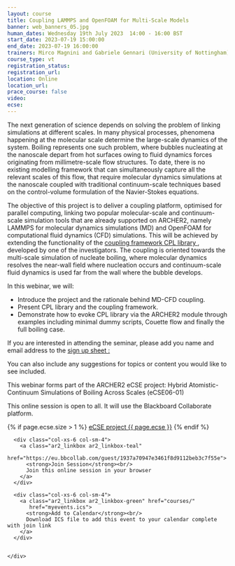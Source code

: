 ```yaml
---
layout: course
title: Coupling LAMMPS and OpenFOAM for Multi-Scale Models
banner: web_banners_05.jpg
human_dates: Wednesday 19th July 2023  14:00 - 16:00 BST
start_date: 2023-07-19 15:00:00
end_date: 2023-07-19 16:00:00
trainers: Mirco Magnini and Gabriele Gennari (University of Nottingham), Edward Smith (Brunel University London), Gavin Pringle (EPCC, University of Edinburgh)
course_type: vt
registration_status:
registration_url:
location: Online
location_url:
prace_course: false
video: 
ecse: 
---
```


The next generation of science depends on solving the problem of linking simulations at different scales. In many physical processes, phenomena happening at the molecular scale determine the large-scale dynamics of the system. Boiling represents one such problem, where bubbles nucleating at the nanoscale depart from hot surfaces owing to fluid dynamics forces originating from millimetre-scale flow structures. To date, there is no existing modelling framework that can simultaneously capture all the relevant scales of this flow, that require molecular dynamics simulations at the nanoscale coupled with traditional continuum-scale techniques based on the control-volume formulation of the Navier-Stokes equations.

The objective of this project is to deliver a coupling platform, optimised for parallel computing, linking two popular molecular-scale and continuum-scale simulation tools  that are already supported on ARCHER2, namely LAMMPS for molecular dynamics simulations (MD) and OpenFOAM for computational fluid dynamics (CFD) simulations. This will be achieved by extending the functionality of the [coupling framework CPL library ](https://www.cpl-library.org), developed by one of the investigators. 
The coupling is oriented towards the multi-scale simulation of nucleate boiling, where molecular dynamics resolves the near-wall field where nucleation occurs and continuum-scale fluid dynamics is used far from the wall where the bubble develops.

In this webinar, we will:

- Introduce the project and the rationale behind MD-CFD coupling.
- Present CPL library and the coupling framework.
- Demonstrate how to evoke CPL library via the ARCHER2 module through examples including minimal dummy scripts, Couette flow and finally the full boiling case.

If you are interested in attending the seminar, please add you name and email address to the [sign up sheet :](https://brunel.onlinesurveys.ac.uk/cpl-library-archer2-webinar)

You can also include any suggestions for topics or content you would like to see included.

This webinar forms part of the ARCHER2 eCSE project: Hybrid Atomistic-Continuum Simulations of Boiling Across Scales (eCSE06-01) 



This online session is open to all. It will use the Blackboard Collaborate platform.

{% if page.ecse.size > 1 %}
<a href="{{ site.baseurl }}/ecse/reports/{{ page.ecse }}">eCSE project {{ page.ecse }}</a>
{% endif %}

<section id="service">

  <div class="row ">	

      <div class="col-xs-6 col-sm-4">
        <a class="ar2_linkbox ar2_linkbox-teal" 
          href="https://eu.bbcollab.com/guest/1937a70947e3461f8d9112beb3c7f55e">
          <strong>Join Session</strong><br/>
          Join this online session in your browser
        </a>
      </div>

      <div class="col-xs-6 col-sm-4">
        <a class="ar2_linkbox ar2_linkbox-green" href="courses/"
           href="myevents.ics">
          <strong>Add to Calendar</strong><br/>
          Download ICS file to add this event to your calendar complete with join link
        </a>
      </div>

											
    </div>




<!--
<h2><a name="video">Video</a></h2>

<div>

<iframe title="Video"  width="560" height="315" src="https://www.youtube.com/embed/XXXXXXXXXXX" frameborder="0" allow="accelerometer; autoplay; encrypted-media; gyroscope; picture-in-picture" allowfullscreen></iframe>

</div>

-->

<!--

<section id="service">

    <div class="row ">	



      <div class="col-xs-6 col-sm-4">
        <a class="ar2_linkbox ar2_linkbox-teal" href="  ">
          <strong>Transcript</strong><br/>
          Download a transcript of the video audio
        </a>
      </div>



      <div class="col-xs-6 col-sm-4">
        <a class="ar2_linkbox ar2_linkbox-green" href="courses/"
           href="ARCHER2_Training_VT.pdf">
          <strong>Slides</strong><br/>
          Download pdf of the presentation.
        </a>
      </div>
										
    </div>

</section>
-->
